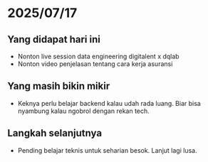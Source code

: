 # 2025/07/17

## Yang didapat hari ini
- Nonton live session data engineering digitalent x dqlab
- Nonton video penjelasan tentang cara kerja asuransi

## Yang masih bikin mikir
- Keknya perlu belajar backend kalau udah rada luang. Biar bisa nyambung kalau ngobrol dengan rekan tech.

## Langkah selanjutnya
- Pending belajar teknis untuk seharian besok. Lanjut lagi lusa.
